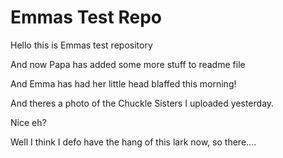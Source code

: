 # Emmas Test Repo

Hello this is Emmas test repository

And now Papa has added some more stuff to readme file

And Emma has had her little head blaffed this morning!

And theres a photo of the Chuckle Sisters I uploaded yesterday.

Nice eh?

Well I think I defo have the hang of this lark now, so there.... 

